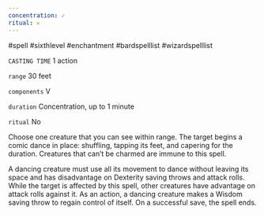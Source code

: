 ```yaml
---
concentration: ✓
ritual: 𐄂
---
```

#spell #sixthlevel #enchantment #bardspelllist #wizardspelllist

`CASTING TIME`
1 action

`range`
30 feet

`components`
V

`duration`
Concentration, up to 1 minute

`ritual`
No

Choose one creature that you can see within range. The target begins a comic dance in place: shuffling, tapping its feet, and capering for the duration. Creatures that can’t be charmed are immune to this spell.

A dancing creature must use all its movement to dance without leaving its space and has disadvantage on Dexterity saving throws and attack rolls. While the target is affected by this spell, other creatures have advantage on attack rolls against it. As an action, a dancing creature makes a Wisdom saving throw to regain control of itself. On a successful save, the spell ends.